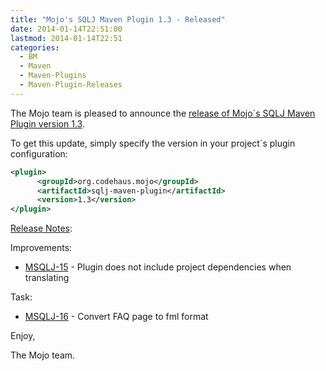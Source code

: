 ```yaml
---
title: "Mojo's SQLJ Maven Plugin 1.3 - Released"
date: 2014-01-14T22:51:00
lastmod: 2014-01-14T22:51
categories:
  - BM
  - Maven
  - Maven-Plugins
  - Maven-Plugin-Releases
---
```

The Mojo team is pleased to announce the 
[release of Mojo´s SQLJ Maven Plugin version 1.3](http://mojo.codehaus.org/sqlj-maven-plugin/).


To get this update, simply specify the version in your project´s plugin configuration:

```xml
<plugin>
      <groupId>org.codehaus.mojo</groupId>
      <artifactId>sqlj-maven-plugin</artifactId>
      <version>1.3</version>
</plugin>
```
<!-- more -->

[Release Notes](http://jira.codehaus.org/secure/ReleaseNote.jspa?projectId=11890&version=19611):

Improvements:

 * [MSQLJ-15](https://issues.apache.org/jira/browse/MSQLJ-15) - Plugin does not include project dependencies when translating

Task:

 * [MSQLJ-16](https://issues.apache.org/jira/browse/MSQLJ-16) - Convert FAQ page to fml format


Enjoy,

The Mojo team.
